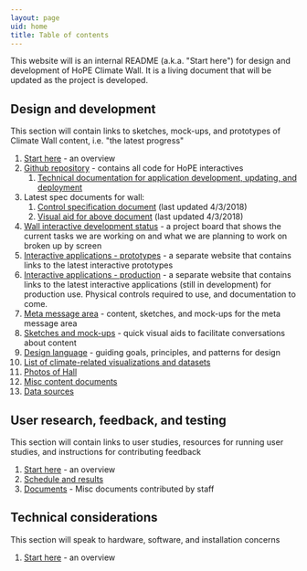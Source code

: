 ```yaml
---
layout: page
uid: home
title: Table of contents
---
```


This website will is an internal README (a.k.a. "Start here") for design and development of HoPE Climate Wall. It is a living document that will be updated as the project is developed.

## Design and development

This section will contain links to sketches, mock-ups, and prototypes of Climate Wall content, i.e. "the latest progress"

1. [Start here](design/README.html) - an overview
2. [Github repository](https://github.com/amnh-digital/hope-climate-ia) - contains all code for HoPE interactives
    1. [Technical documentation for application development, updating, and deployment](https://github.com/amnh-digital/hope-climate-ia/blob/master/docs/README.md)
4. Latest spec documents for wall:
    1. [Control specification document](assets/docs/HoPE_wall_control_specifications_2018-04-03.pdf) (last updated 4/3/2018)
    1. [Visual aid for above document](assets/wall_rhythm.png) (last updated 4/3/2018)
5. [Wall interactive development status](https://github.com/amnh-digital/hope-climate-ia/projects/1?fullscreen=true) - a project board that shows the current tasks we are working on and what we are planning to work on broken up by screen
6. [Interactive applications - prototypes](https://beefoo.github.io/climate-lab/) - a separate website that contains links to the latest interactive prototypes
7. [Interactive applications - production](https://amnh-digital.github.io/hope-climate-ia/) - a separate website that contains links to the latest interactive applications (still in development) for production use. Physical controls required to use, and documentation to come.
8. [Meta message area](design/meta.html) - content, sketches, and mock-ups for the meta message area
9. [Sketches and mock-ups](design/sketches.html) - quick visual aids to facilitate conversations about content
10. [Design language](design/language.html) - guiding goals, principles, and patterns for design
11. [List of climate-related visualizations and datasets](https://docs.google.com/document/d/1ESWwqXG4BXQTzJHK8P25ylZJd_dcMmUPbWRqFpiUbJ0/edit)
12. [Photos of Hall](design/photos.html)
13. [Misc content documents](design/documents.html)
14. [Data sources](design/data.html)

## User research, feedback, and testing

This section will contain links to user studies, resources for running user studies, and instructions for contributing feedback

1. [Start here](research/README.html) - an overview
1. [Schedule and results](research/studies.html)
1. [Documents](research/docs.html) - Misc documents contributed by staff

## Technical considerations

This section will speak to hardware, software, and installation concerns

1. [Start here](tech/README.html) - an overview
